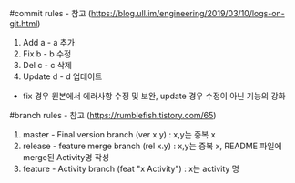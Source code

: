 #commit rules - 참고 (https://blog.ull.im/engineering/2019/03/10/logs-on-git.html)
  1. Add a - a 추가
  2. Fix b - b 수정
  3. Del c - c 삭제
  4. Update d - d 업데이트
   * fix 경우 원본에서 에러사항 수정 및 보완, update 경우 수정이 아닌 기능의 강화

#branch rules - 참고 (https://rumblefish.tistory.com/65)
  1. master - Final version branch
    (ver x.y) : x,y는 중복 x
  2. release - feature merge branch
    (rel x.y) : x,y는 중복 x, README 파일에 merge된 Activity명 작성
  3. feature - Activity branch
    (feat "x Activity") : x는 activity 명
    
